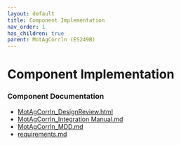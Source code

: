```yaml
---
layout: default
title: Component Implementation
nav_order: 1
has_children: true
parent: MotAgCorrln (ES249B)
---
```

# Component Implementation
### Component Documentation

- [MotAgCorrln_DesignReview.html](doc/MotAgCorrln_DesignReview.html)
- [MotAgCorrln_Integration Manual.md](doc/MotAgCorrln_Integration%20Manual.md)
- [MotAgCorrln_MDD.md](doc/MotAgCorrln_MDD.md)
- [requirements.md](doc/requirements.md)


